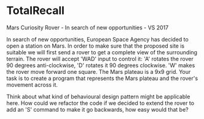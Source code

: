 # TotalRecall
Mars Curiosity Rover - In search of new opportunities - VS 2017

In search of new opportunities, European Space Agency has decided to open a station on Mars. In order to make sure that the proposed site is suitable we will first send a rover to get a complete view of the surrounding terrain.
The rover will accept 'WAD' input to control it: 'A' rotates the rover 90 degrees anti-clockwise, 'D' rotates it 90 degrees clockwise. 'W' makes the rover move forward one square. The Mars plateau is a 9x9 grid.
Your task is to create a program that represents the Mars plateau and the rover's movement across it.
 
Think about what kind of behavioural design pattern might be applicable here. How could we refactor the code if we decided to extend the rover to add an 'S' command to make it go backwards, how easy would that be?
